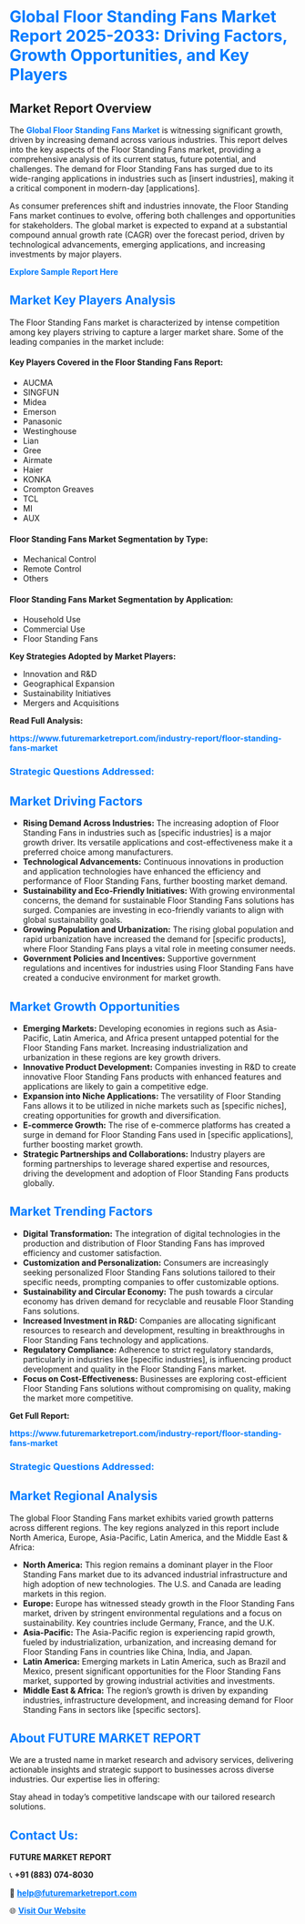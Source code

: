 <h1 style="color: #007BFF;">Global Floor Standing Fans Market Report 2025-2033: Driving Factors, Growth Opportunities, and Key Players</h1>

<section id="overview">
<h2>Market Report Overview</h2>
<p>The <a href="https://www.futuremarketreport.com/industry-report/floor-standing-fans-market" style="color: #007BFF; text-decoration: none;"><strong>Global Floor Standing Fans Market</strong></a> is witnessing significant growth, driven by increasing demand across various industries. This report delves into the key aspects of the Floor Standing Fans market, providing a comprehensive analysis of its current status, future potential, and challenges. The demand for Floor Standing Fans has surged due to its wide-ranging applications in industries such as [insert industries], making it a critical component in modern-day [applications].</p>
<p>As consumer preferences shift and industries innovate, the Floor Standing Fans market continues to evolve, offering both challenges and opportunities for stakeholders. The global market is expected to expand at a substantial compound annual growth rate (CAGR) over the forecast period, driven by technological advancements, emerging applications, and increasing investments by major players.</p>
</section>

<section id="overview">
<p><a href="https://www.futuremarketreport.com/request-sample/reportId=113055" style="color: #007BFF; text-decoration: none;"><strong>Explore Sample Report Here</strong></a></p>
</section>

<section id="key-players">
<h2 style="color: #007BFF;">Market Key Players Analysis</h2>
<p>The Floor Standing Fans market is characterized by intense competition among key players striving to capture a larger market share. Some of the leading companies in the market include:</p>
<h4>Key Players Covered in the Floor Standing Fans Report:</h4>
<ul><li>AUCMA</li><li>SINGFUN</li><li>Midea</li><li>Emerson</li><li>Panasonic</li><li>Westinghouse</li><li>Lian</li><li>Gree</li><li>Airmate</li><li>Haier</li><li>KONKA</li><li>Crompton Greaves</li><li>TCL</li><li>MI</li><li>AUX</li></ul>
<h4>Floor Standing Fans Market Segmentation by Type:</h4>
<ul><li>Mechanical Control</li><li>Remote Control</li><li>Others</li></ul>

<h4>Floor Standing Fans Market Segmentation by Application:</h4>
<ul><li>Household Use</li><li>Commercial Use</li><li>Floor Standing Fans</li></ul>
<p><strong>Key Strategies Adopted by Market Players:</strong></p>
<ul>
<li>Innovation and R&D</li>
<li>Geographical Expansion</li>
<li>Sustainability Initiatives</li>
<li>Mergers and Acquisitions</li>
</ul>
</section>

<section>
<p><strong>Read Full Analysis: </strong></p><a href="https://www.futuremarketreport.com/industry-report/floor-standing-fans-market" style="color: #007BFF; text-decoration: none;"><strong>https://www.futuremarketreport.com/industry-report/floor-standing-fans-market</strong></a>
<h3 style="color: #007BFF;">Strategic Questions Addressed:</h3>
</section>

<section id="driving-factors">
<h2 style="color: #007BFF;">Market Driving Factors</h2>
<ul>
<li><strong>Rising Demand Across Industries:</strong> The increasing adoption of Floor Standing Fans in industries such as [specific industries] is a major growth driver. Its versatile applications and cost-effectiveness make it a preferred choice among manufacturers.</li>
<li><strong>Technological Advancements:</strong> Continuous innovations in production and application technologies have enhanced the efficiency and performance of Floor Standing Fans, further boosting market demand.</li>
<li><strong>Sustainability and Eco-Friendly Initiatives:</strong> With growing environmental concerns, the demand for sustainable Floor Standing Fans solutions has surged. Companies are investing in eco-friendly variants to align with global sustainability goals.</li>
<li><strong>Growing Population and Urbanization:</strong> The rising global population and rapid urbanization have increased the demand for [specific products], where Floor Standing Fans plays a vital role in meeting consumer needs.</li>
<li><strong>Government Policies and Incentives:</strong> Supportive government regulations and incentives for industries using Floor Standing Fans have created a conducive environment for market growth.</li>
</ul>
</section>

<section id="growth-opportunities">
<h2 style="color: #007BFF;">Market Growth Opportunities</h2>
<ul>
<li><strong>Emerging Markets:</strong> Developing economies in regions such as Asia-Pacific, Latin America, and Africa present untapped potential for the Floor Standing Fans market. Increasing industrialization and urbanization in these regions are key growth drivers.</li>
<li><strong>Innovative Product Development:</strong> Companies investing in R&D to create innovative Floor Standing Fans products with enhanced features and applications are likely to gain a competitive edge.</li>
<li><strong>Expansion into Niche Applications:</strong> The versatility of Floor Standing Fans allows it to be utilized in niche markets such as [specific niches], creating opportunities for growth and diversification.</li>
<li><strong>E-commerce Growth:</strong> The rise of e-commerce platforms has created a surge in demand for Floor Standing Fans used in [specific applications], further boosting market growth.</li>
<li><strong>Strategic Partnerships and Collaborations:</strong> Industry players are forming partnerships to leverage shared expertise and resources, driving the development and adoption of Floor Standing Fans products globally.</li>
</ul>
</section>

<section id="trending-factors">
<h2 style="color: #007BFF;">Market Trending Factors</h2>
<ul>
<li><strong>Digital Transformation:</strong> The integration of digital technologies in the production and distribution of Floor Standing Fans has improved efficiency and customer satisfaction.</li>
<li><strong>Customization and Personalization:</strong> Consumers are increasingly seeking personalized Floor Standing Fans solutions tailored to their specific needs, prompting companies to offer customizable options.</li>
<li><strong>Sustainability and Circular Economy:</strong> The push towards a circular economy has driven demand for recyclable and reusable Floor Standing Fans solutions.</li>
<li><strong>Increased Investment in R&D:</strong> Companies are allocating significant resources to research and development, resulting in breakthroughs in Floor Standing Fans technology and applications.</li>
<li><strong>Regulatory Compliance:</strong> Adherence to strict regulatory standards, particularly in industries like [specific industries], is influencing product development and quality in the Floor Standing Fans market.</li>
<li><strong>Focus on Cost-Effectiveness:</strong> Businesses are exploring cost-efficient Floor Standing Fans solutions without compromising on quality, making the market more competitive.</li>
</ul>
</section>

<section>
<p><strong>Get Full Report: </strong></p><a href="https://www.futuremarketreport.com/industry-report/floor-standing-fans-market" style="color: #007BFF; text-decoration: none;"><strong>https://www.futuremarketreport.com/industry-report/floor-standing-fans-market</strong></a>
<h3 style="color: #007BFF;">Strategic Questions Addressed:</h3>
</section>


<section id="regional-analysis">
<h2 style="color: #007BFF;">Market Regional Analysis</h2>
<p>The global Floor Standing Fans market exhibits varied growth patterns across different regions. The key regions analyzed in this report include North America, Europe, Asia-Pacific, Latin America, and the Middle East & Africa:</p>
<ul>
<li><strong>North America:</strong> This region remains a dominant player in the Floor Standing Fans market due to its advanced industrial infrastructure and high adoption of new technologies. The U.S. and Canada are leading markets in this region.</li>
<li><strong>Europe:</strong> Europe has witnessed steady growth in the Floor Standing Fans market, driven by stringent environmental regulations and a focus on sustainability. Key countries include Germany, France, and the U.K.</li>
<li><strong>Asia-Pacific:</strong> The Asia-Pacific region is experiencing rapid growth, fueled by industrialization, urbanization, and increasing demand for Floor Standing Fans in countries like China, India, and Japan.</li>
<li><strong>Latin America:</strong> Emerging markets in Latin America, such as Brazil and Mexico, present significant opportunities for the Floor Standing Fans market, supported by growing industrial activities and investments.</li>
<li><strong>Middle East & Africa:</strong> The region’s growth is driven by expanding industries, infrastructure development, and increasing demand for Floor Standing Fans in sectors like [specific sectors].</li>
</ul>
</section>

<footer>
<h2 style="color: #007BFF;">About FUTURE MARKET REPORT</h2>
<p>We are a trusted name in market research and advisory services, delivering actionable insights and strategic support to businesses across diverse industries. Our expertise lies in offering:</p>

<p>Stay ahead in today’s competitive landscape with our tailored research solutions.</p>

<h2 style="color: #007BFF;">Contact Us:</h2>
<p><strong>FUTURE MARKET REPORT</strong></p>
<p>📞 <strong>+91 (883) 074-8030</strong></p>
<p>📧 <strong><a href="mailto:help@futuremarketreport.com" style="color: #007BFF;">help@futuremarketreport.com</a></strong></p>
<p>🌐 <strong><a href="https://www.futuremarketreport.com/" style="color: #007BFF;">Visit Our Website</a></strong></p>
</footer>